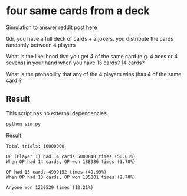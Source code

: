 # four same cards from a deck

Simulation to answer reddit post [here](https://www.reddit.com/r/AskStatistics/comments/1eb6w0y/probability_help_this_has_stumped_all_my_friends/)

tldr, you have a full deck of cards + 2 jokers. you distribute the cards randomly between 4 players

What is the likelihood that you get 4 of the same card (e.g. 4 aces or 4 sevens) in your hand when you have 13 cards? 14 cards?

What is the probability that any of the 4 players wins (has 4 of the same card)?


## Result

This script has no external dependencies.

```bash
python sim.py
```

Result:

```
Total trials: 10000000

OP (Player 1) had 14 cards 5000848 times (50.01%)
When OP had 14 cards, OP won 188986 times (3.78%)

OP had 13 cards 4999152 times (49.99%)
When OP had 13 cards, OP won 135001 times (2.70%)

Anyone won 1220529 times (12.21%)
```
